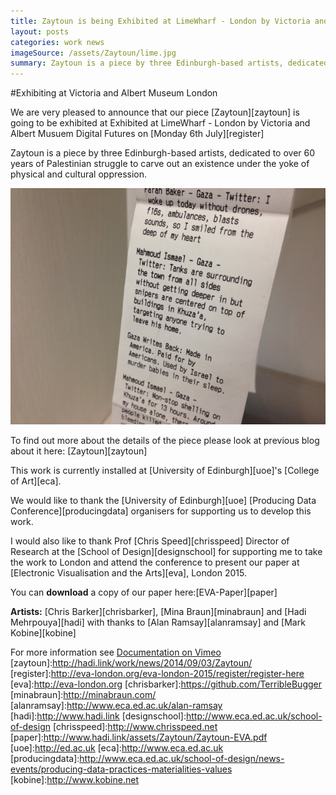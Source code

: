 ```yaml
---
title: Zaytoun is being Exhibited at LimeWharf - London by Victoria and Albert Musuem Digital Futures
layout: posts
categories: work news
imageSource: /assets/Zaytoun/lime.jpg
summary: Zaytoun is a piece by three Edinburgh-based artists, dedicated to over 60 years of Palestinian struggle to carve out an existence under the yoke of physical and cultural oppression. Our work is going to V&A as part of V&A Digital Futures organised by EVA London.
---
```


#Exhibiting at Victoria and Albert Museum London

We are very pleased to announce that our piece [Zaytoun][zaytoun] is going to be exhibited at Exhibited at LimeWharf - London by Victoria and Albert Musuem Digital Futures on [Monday 6th July][register]

Zaytoun is a piece by three Edinburgh-based artists, dedicated to over 60 years of Palestinian struggle to carve out an existence under the yoke of physical and cultural oppression.

![zaytoun](/assets/Zaytoun/stories.jpg)

To find out more about the details of the piece please look at previous blog about it here: [Zaytoun][zaytoun]

This work is currently installed at [University of Edinburgh][uoe]'s [College of Art][eca].


We would like to thank the [University of Edinburgh][uoe] [Producing Data Conference][producingdata] organisers for supporting us to develop this work.

I would also like to thank Prof [Chris Speed][chrisspeed] Director of Research at the [School of Design][designschool] for supporting me to take the work to London and attend the conference to present our paper at [Electronic Visualisation and the Arts][eva], London 2015.

You can **download** a copy of our paper here:[EVA-Paper][paper]



**Artists:** [Chris Barker][chrisbarker], [Mina Braun][minabraun] and [Hadi Mehrpouya][hadi] with thanks to [Alan Ramsay][alanramsay] and [Mark Kobine][kobine]

For more information see [Documentation on Vimeo](https://vimeo.com/105133652)
[zaytoun]:http://hadi.link/work/news/2014/09/03/Zaytoun/
[register]:http://eva-london.org/eva-london-2015/register/register-here
[eva]:http://eva-london.org
[chrisbarker]:https://github.com/TerribleBugger
[minabraun]:http://minabraun.com/
[alanramsay]:http://www.eca.ed.ac.uk/alan-ramsay
[hadi]:http://www.hadi.link
[designschool]:http://www.eca.ed.ac.uk/school-of-design
[chrisspeed]:http://www.chrisspeed.net
[paper]:http://www.hadi.link/assets/Zaytoun/Zaytoun-EVA.pdf
[uoe]:http://ed.ac.uk
[eca]:http://www.eca.ed.ac.uk
[producingdata]:http://www.eca.ed.ac.uk/school-of-design/news-events/producing-data-practices-materialities-values
[kobine]:http://www.kobine.net
